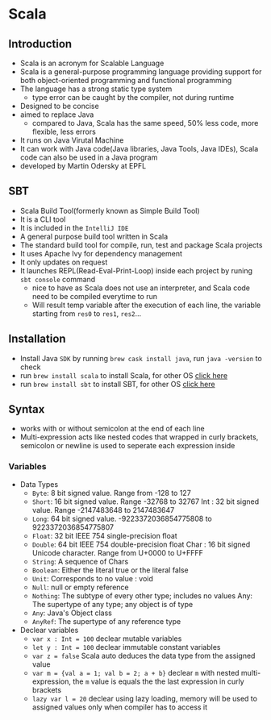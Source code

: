 # Scala

## Introduction

- Scala is an acronym for Scalable Language
- Scala is a general-purpose programming language providing support for both object-oriented programming and functional programming
- The language has a strong static type system
  - type error can be caught by the compiler, not during runtime
- Designed to be concise
- aimed to replace Java
  - compared to Java, Scala has the same speed, 50% less code, more flexible, less errors
- It runs on Java Virutal Machine
- It can work with Java code(Java libraries, Java Tools, Java IDEs), Scala code can also be used in a Java program
- developed by Martin Odersky at EPFL

## SBT

- Scala Build Tool(formerly known as Simple Build Tool)
- It is a CLI tool
- It is included in the `IntelliJ IDE`
- A general purpose build tool written in Scala
- The standard build tool for compile, run, test and package Scala projects
- It uses Apache Ivy for dependency management
- It only updates on request
- It launches REPL(Read-Eval-Print-Loop) inside each project by runing `sbt console` command
  - nice to have as Scala does not use an interpreter, and Scala code need to be compiled everytime to run
  - Will result temp variable after the execution of each line, the variable starting from `res0` to `res1`, `res2`...

## Installation

- Install Java `SDK` by running `brew cask install java`, run `java -version` to check
- run `brew install scala` to install Scala, for other OS [click here](https://www.scala-lang.org/download/)
- run `brew install sbt` to install SBT, for other OS [click here](https://www.scala-sbt.org/download.html)

## Syntax

- works with or without semicolon at the end of each line
- Multi-expression acts like nested codes that wrapped in curly brackets, semicolon or newline is used to seperate each expression inside

### Variables

- Data Types
  - `Byte`: 8 bit signed value. Range from -128 to 127
  - `Short`: 16 bit signed value. Range -32768 to 32767 Int : 32 bit signed value. Range -2147483648 to 2147483647
  - `Long`: 64 bit signed value. -9223372036854775808 to 9223372036854775807
  - `Float`: 32 bit IEEE 754 single-precision float
  - `Double`: 64 bit IEEE 754 double-precision float Char : 16 bit signed Unicode character. Range from U+0000 to U+FFFF
  - `String`: A sequence of Chars
  - `Boolean`: Either the literal true or the literal false
  - `Unit`: Corresponds to no value : void
  - `Null`: null or empty reference
  - `Nothing`: The subtype of every other type; includes no values Any: The supertype of any type; any object is of type
  - `Any`: Java's Object class
  - `AnyRef`: The supertype of any reference type
- Declear variables
  - `var x : Int = 100` declear mutable variables
  - `let y : Int = 100` declear immutable constant variables
  - `var z = false` Scala auto deduces the data type from the assigned value
  - `var m = {val a = 1; val b = 2; a + b}` declear `m` with nested multi-expression, the `m` value is equals the the last expression in curly brackets
  - `lazy var l = 20` declear using lazy loading, memory will be used to assigned values only when compiler has to access it
